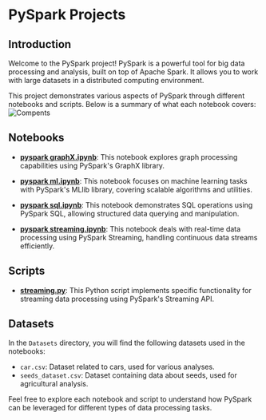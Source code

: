 # PySpark Projects

## Introduction

Welcome to the PySpark project! PySpark is a powerful tool for big data processing and analysis, built on top of Apache Spark. It allows you to work with large datasets in a distributed computing environment.

This project demonstrates various aspects of PySpark through different notebooks and scripts. Below is a summary of what each notebook covers:
![Compents](Big-data/Docs/compents.png)

## Notebooks

- **[pyspark graphX.ipynb](pyspark%20graphX.ipynb)**: This notebook explores graph processing capabilities using PySpark's GraphX library.

- **[pyspark ml.ipynb](pyspark%20ml.ipynb)**: This notebook focuses on machine learning tasks with PySpark's MLlib library, covering scalable algorithms and utilities.

- **[pyspark sql.ipynb](pyspark%20sql.ipynb)**: This notebook demonstrates SQL operations using PySpark SQL, allowing structured data querying and manipulation.

- **[pyspark streaming.ipynb](pyspark%20streaming.ipynb)**: This notebook deals with real-time data processing using PySpark Streaming, handling continuous data streams efficiently.

## Scripts

- **[streaming.py](streaming.py)**: This Python script implements specific functionality for streaming data processing using PySpark's Streaming API.

## Datasets

In the `Datasets` directory, you will find the following datasets used in the notebooks:

- `car.csv`: Dataset related to cars, used for various analyses.
- `seeds_dataset.csv`: Dataset containing data about seeds, used for agricultural analysis.

Feel free to explore each notebook and script to understand how PySpark can be leveraged for different types of data processing tasks.

